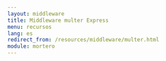 ```yaml
---
layout: middleware
title: Middleware multer Express
menu: recursos
lang: es
redirect_from: /resources/middleware/multer.html
module: mortero
---
```


